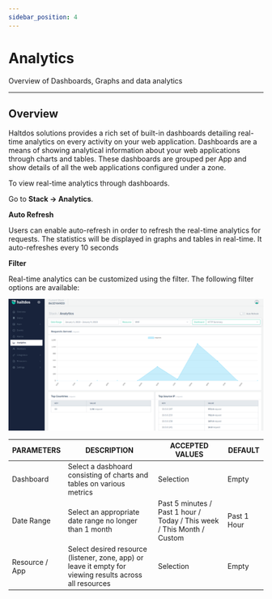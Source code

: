 ```yaml
---
sidebar_position: 4
---
```


# Analytics

Overview of Dashboards, Graphs and data analytics

---

## Overview

Haltdos solutions provides a rich set of built-in dashboards detailing real-time analytics on every activity on your web application. Dashboards are a means of showing analytical information about your web applications through charts and tables. These dashboards are grouped per App and show details of all the web applications configured under a zone.

To view real-time analytics through dashboards. 

Go to **Stack -> Analytics**. 

**Auto Refresh**

Users can enable auto-refresh in order to refresh the real-time analytics for requests. The statistics will be displayed in graphs and tables in real-time. It auto-refreshes every 10 seconds

**Filter**

Real-time analytics can be customized using the filter. The following filter options are available:

![analytics](/img/platform/v2/analytics_newui.png)

| PARAMETERS     | DESCRIPTION                                                                                              | ACCEPTED VALUES                                                         | DEFAULT     |
|----------------|----------------------------------------------------------------------------------------------------------|-------------------------------------------------------------------------|-------------|
| Dashboard      | Select a dasbhoard consisting of charts and tables on various metrics                                    | Selection                                                               | Empty       |
| Date Range     | Select an appropriate date range no longer than 1 month                                                  | Past 5 minutes / Past 1 hour / Today / This week / This Month / Custom  | Past 1 Hour |
| Resource / App | Select desired resource (listener, zone, app) or leave it empty for viewing results across all resources | Selection                                                               | Empty       |



